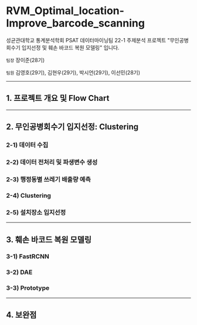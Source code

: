 # RVM_Optimal_location-Improve_barcode_scanning
성균관대학교 통계분석학회 PSAT 데이터마이닝팀 22-1 주제분석 프로젝트 "무인공병회수기 입지선정 및 훼손 바코드 복원 모델링" 입니다.

`팀장` 장이준(28기)

`팀원` 김영호(29기), 김현우(29기), 박시언(29기), 이선민(28기)

---
## 1. 프로젝트 개요 및 Flow Chart

---
## 2. 무인공병회수기 입지선정: Clustering
### 2-1) 데이터 수집

### 2-2) 데이터 전처리 및 파생변수 생성

### 2-3) 행정동별 쓰레기 배출량 예측

### 2-4) Clustering

### 2-5) 설치장소 입지선정

---
## 3. 훼손 바코드 복원 모델링
### 3-1) FastRCNN

### 3-2) DAE

### 3-3) Prototype

---
## 4. 보완점

